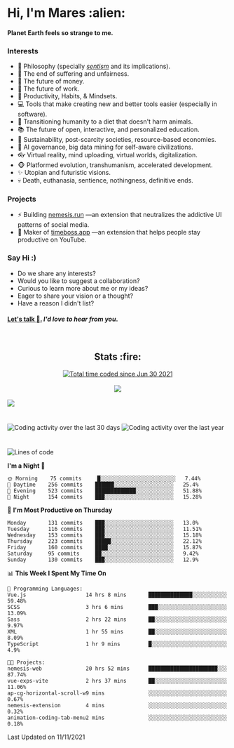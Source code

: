<h1>Hi, I'm Mares :alien:</h1>

#### Planet Earth feels so strange to me.

### **Interests**

- 🌊 Philosophy (specially [_sentism_][sentismmedium] and its implications).
- 🎯 The end of suffering and unfairness.
- 💸 The future of money.
- 💼 The future of work.
- 🧠 Productivity, Habits, & Mindsets.
- 💻 Tools that make creating new and better tools easier (especially in software).
- 🥗 Transitioning humanity to a diet that doesn't harm animals.
- 📚 The future of open, interactive, and personalized education.
- 🌱 Sustainability, post-scarcity societies, resource-based economies.
- 🤖 AI governance, big data mining for self-aware civilizations.
- 👓 Virtual reality, mind uploading, virtual worlds, digitalization.
- 🐵 Platformed evolution, transhumanism, accelerated development.
- ✨ Utopian and futuristic visions.
- 💀 Death, euthanasia, sentience, nothingness, definitive ends.


### **Projects**

- ⚡ Building [nemesis.run](https://nemesis.run) —an extension that neutralizes the addictive UI patterns of social media.
- 💎 Maker of [timeboss.app](https://timeboss.app) —an extension that helps people stay productive on YouTube.


### **Say Hi :)**

- Do we share any interests?
- Would you like to suggest a collaboration?
- Curious to learn more about me or my ideas?
- Eager to share your vision or a thought?
- Have a reason I didn't list?

#### [Let's talk :wave:.](mailto:mareszhar@gmail.com) _I'd love to hear from you_.

[sentismmedium]: https://medium.com/@mareszhar/born-a-prisoner-a-reflection-about-life-its-struggles-and-a-plan-to-escape-d8566ce9b026

<br>

<h2 align="center">Stats :fire:</h2>

<div align="center">
  <a href="https://wakatime.com/@cfdc0e0d-4860-4b62-9ff0-cb659185525e">
    <img src="https://wakatime.com/badge/user/cfdc0e0d-4860-4b62-9ff0-cb659185525e.svg" alt="Total time coded since Jun 30 2021" />
  </a>
</div>

<br>

<div align="center">
  <img src="https://github-readme-streak-stats.herokuapp.com?user=mareszhar&theme=black-ice&hide_border=true&stroke=FFFFFF15&ring=DF8FFE&fire=DF8FFE&currStreakLabel=DF8FFE&background=1A232A&currStreakNum=86FFAB">
</div>

<!-- Add or remove this: &dates=B1AAB3FF at the end of the streak stats URL if they get bugged and aren't updating -->

<br>

<img src="https://activity-graph.herokuapp.com/graph?username=mareszhar&theme=nord&bg_color=00000000&color=979797&line=DF8FFE&point=00000000&area=true&hide_border=true">

<br>

<h1></h1>

<img src="https://wakatime.com/share/@mares/5df0ff02-9c79-41b4-b540-51dc9c65a57b.svg" alt="Coding activity over the last 30 days" />
<img src="https://wakatime.com/share/@mares/ea89ba71-f374-40af-930c-e0655909fe37.svg" alt="Coding activity over the last year" />

<h1></h1>

<!--START_SECTION:waka-->
![Lines of code](https://img.shields.io/badge/From%20Hello%20World%20I%27ve%20Written-162868%20lines%20of%20code-blue)

**I'm a Night 🦉** 

```text
🌞 Morning    75 commits     █░░░░░░░░░░░░░░░░░░░░░░░░   7.44% 
🌆 Daytime    256 commits    ██████░░░░░░░░░░░░░░░░░░░   25.4% 
🌃 Evening    523 commits    █████████████░░░░░░░░░░░░   51.88% 
🌙 Night      154 commits    ███░░░░░░░░░░░░░░░░░░░░░░   15.28%

```
📅 **I'm Most Productive on Thursday** 

```text
Monday       131 commits    ███░░░░░░░░░░░░░░░░░░░░░░   13.0% 
Tuesday      116 commits    ███░░░░░░░░░░░░░░░░░░░░░░   11.51% 
Wednesday    153 commits    ███░░░░░░░░░░░░░░░░░░░░░░   15.18% 
Thursday     223 commits    █████░░░░░░░░░░░░░░░░░░░░   22.12% 
Friday       160 commits    ████░░░░░░░░░░░░░░░░░░░░░   15.87% 
Saturday     95 commits     ██░░░░░░░░░░░░░░░░░░░░░░░   9.42% 
Sunday       130 commits    ███░░░░░░░░░░░░░░░░░░░░░░   12.9%

```


📊 **This Week I Spent My Time On** 

```text
💬 Programming Languages: 
Vue.js                   14 hrs 8 mins       ██████████████░░░░░░░░░░░   59.48% 
SCSS                     3 hrs 6 mins        ███░░░░░░░░░░░░░░░░░░░░░░   13.09% 
Sass                     2 hrs 22 mins       ██░░░░░░░░░░░░░░░░░░░░░░░   9.97% 
XML                      1 hr 55 mins        ██░░░░░░░░░░░░░░░░░░░░░░░   8.09% 
TypeScript               1 hr 9 mins         █░░░░░░░░░░░░░░░░░░░░░░░░   4.9%

🐱‍💻 Projects: 
nemesis-web              20 hrs 52 mins      ██████████████████████░░░   87.74% 
vue-exps-vite            2 hrs 37 mins       ██░░░░░░░░░░░░░░░░░░░░░░░   11.06% 
ap-cg-horizontal-scroll-w9 mins              ░░░░░░░░░░░░░░░░░░░░░░░░░   0.67% 
nemesis-extension        4 mins              ░░░░░░░░░░░░░░░░░░░░░░░░░   0.32% 
animation-coding-tab-menu2 mins              ░░░░░░░░░░░░░░░░░░░░░░░░░   0.18%

```


 Last Updated on 11/11/2021
<!--END_SECTION:waka-->
